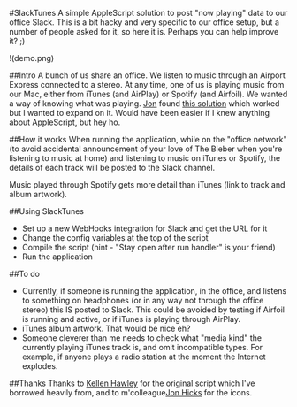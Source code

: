 #SlackTunes
A simple AppleScript solution to post "now playing" data to our office Slack.
This is a bit hacky and very specific to our office setup, but a number of people asked for it, so here it is. Perhaps you can help improve it?  ;)

!(demo.png)

##Intro
A bunch of us share an office. We listen to music through an Airport Express connected to a stereo. At any time, one of us is playing music from our Mac, either from iTunes (and AirPlay) or Spotify (and Airfoil).
We wanted a way of knowing what was playing. [Jon](http://www.hicksdesign.co.uk/) found [this solution](https://github.com/beaksandclaws/current-song-to-slack) which worked but I wanted to expand on it. Would have been easier if I knew anything about AppleScript, but hey ho.

##How it works
When running the application, while on the "office network" (to avoid accidental announcement of your love of The Bieber when you're listening to music at home) and listening to music on iTunes or Spotify, the details of each track will be posted to the Slack channel.

Music played through Spotify gets more detail than iTunes (link to track and album artwork).

##Using SlackTunes
* Set up a new WebHooks integration for Slack and get the URL for it
* Change the config variables at the top of the script
* Compile the script (hint - "Stay open after run handler" is your friend)
* Run the application

##To do
* Currently, if someone is running the application, in the office, and listens to something on headphones (or in any way not through the office stereo) this IS posted to Slack. This could be avoided by testing if Airfoil is running and active, or if iTunes is playing through AirPlay.
* iTunes album artwork. That would be nice eh?
* Someone cleverer than me needs to check what "media kind" the currently playing iTunes track is, and omit incompatible types. For example, if anyone plays a radio station at the moment the Internet explodes.

##Thanks
Thanks to [Kellen Hawley](https://github.com/beaksandclaws) for the original script which I've borrowed heavily from, and to m'colleague[Jon Hicks](http://www.hicksdesign.co.uk/) for the icons.
